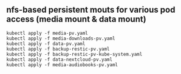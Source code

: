 ## nfs-based persistent mouts for various pod access (media mount & data mount)

```shell
kubectl apply -f media-pv.yaml
kubectl apply -f media-downloads-pv.yaml
kubectl apply -f data-pv.yaml
kubectl apply -f backup-restic-pv.yaml
kubectl apply -f backup-restic-pv-kube-system.yaml
kubectl apply -f data-nextcloud-pv.yaml
kubectl apply -f media-audiobooks-pv.yaml
```
